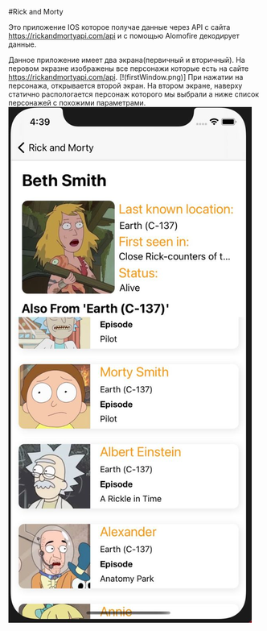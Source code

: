 #Rick and Morty

Это приложение IOS которое получае данные через API c сайта https://rickandmortyapi.com/api и с помощью Alomofire декодирует данные.

Данное приложение имеет два экрана(первичный и вторичный). На перовом экразне изображены все персонажи которые есть на сайте https://rickandmortyapi.com/api.
[!(firstWindow.png)]
При нажатии на персонажа, открывается второй экран. На втором экране, наверху статично распологается персонаж которого мы выбрали а ниже список персонажей с похожими параметрами. ![](https://github.com/turkankirill/RickiAndMorty-/blob/main/secondWindow.jpeg)


